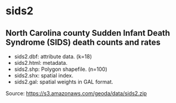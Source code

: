 sids2
=====

North Carolina county Sudden Infant Death Syndrome (SIDS) death counts and rates
--------------------------------------------------------------------------------

* sids2.dbf: attribute data. (k=18)
* sids2.html: metadata.
* sids2.shp: Polygon shapefile. (n=100)
* sids2.shx: spatial index.
* sids2.gal: spatial weights in GAL format.

Source: https://s3.amazonaws.com/geoda/data/sids2.zip
